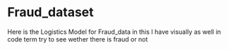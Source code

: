# Fraud_dataset
Here is the Logistics Model for Fraud_data in this I have visually as well in code term try to see wether there is fraud or not 
